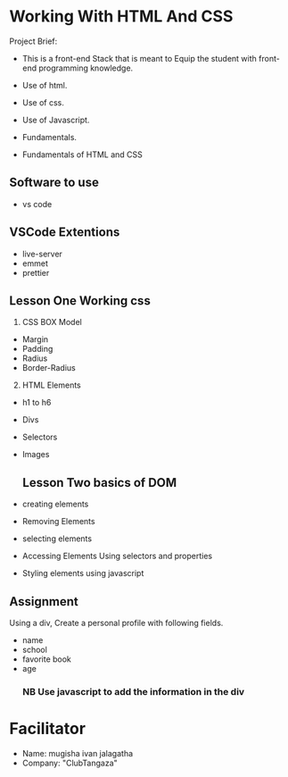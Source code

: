 # Working With HTML And CSS
  Project Brief:
- This is a front-end Stack that is meant to Equip the student with front-end programming knowledge.
- Use of html.
- Use of css.
- Use of Javascript.
- Fundamentals.

- Fundamentals of HTML and CSS
## Software to use
- vs code
## VSCode Extentions
- live-server
- emmet
- prettier

## Lesson One Working css 
1. CSS BOX Model
- Margin
- Padding
- Radius
- Border-Radius

2. HTML Elements
- h1 to h6
- Divs
- Selectors
- Images
  
  ## Lesson Two basics of DOM
- creating elements
- Removing Elements
- selecting elements
- Accessing Elements Using selectors and properties
- Styling elements using javascript
## Assignment
Using a div, Create a personal profile with following fields.
- name
- school
- favorite book
- age
  ### NB Use javascript to add the information in the div


# Facilitator
- Name:  mugisha ivan jalagatha
- Company: "ClubTangaza"